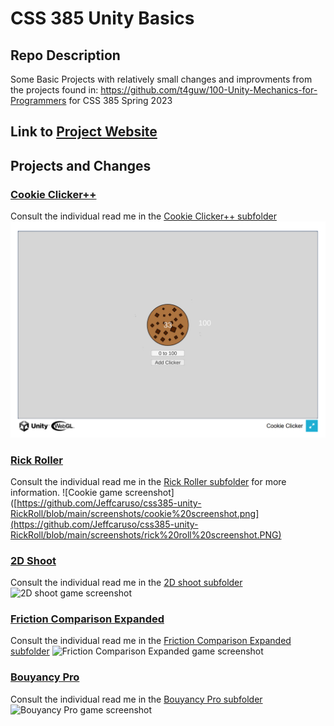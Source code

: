 # CSS 385 Unity Basics
## Repo Description
Some Basic Projects with relatively small changes and improvments from the projects found in: https://github.com/t4guw/100-Unity-Mechanics-for-Programmers for CSS 385 Spring 2023

## Link to [Project Website](https://jeffcaruso.github.io/css385-unityBasics/)

## Projects and Changes
### [Cookie Clicker++](https://jeffcaruso.github.io/css385-unity-cookieclicker/)
Consult the individual read me in the [Cookie Clicker++ subfolder](https://github.com/Jeffcaruso/css385-unityBasics/tree/main/Cookie%20Clicker%2B%2B)
![Cookie game screenshot](https://github.com/Jeffcaruso/css385-unity-RickRoll/blob/main/screenshots/cookie%20screenshot.png)

### [Rick Roller](https://jeffcaruso.github.io/css385-unity-RickRoll/)
Consult the individual read me in the [Rick Roller subfolder](https://github.com/Jeffcaruso/css385-unityBasics/tree/main/Rick%20Roller) for more information.
![Cookie game screenshot]([https://github.com/Jeffcaruso/css385-unity-RickRoll/blob/main/screenshots/cookie%20screenshot.png](https://github.com/Jeffcaruso/css385-unity-RickRoll/blob/main/screenshots/rick%20roll%20screenshot.PNG)

### [2D Shoot](https://jeffcaruso.github.io/css385-unity-2dshootgame/)
Consult the individual read me in the [2D shoot subfolder](https://github.com/Jeffcaruso/css385-unityBasics/tree/main/2d%20shoot)
![2D shoot game screenshot]([https://github.com/Jeffcaruso/css385-unity-RickRoll/blob/main/screenshots/cookie%20screenshot.png](https://github.com/Jeffcaruso/css385-unity-RickRoll/blob/main/screenshots/2d%20shoot%20screenshot.png))

### [Friction Comparison Expanded](https://jeffcaruso.github.io/css385-unity-FrictionComparisonExpanded/)
Consult the individual read me in the [Friction Comparison Expanded subfolder](https://github.com/Jeffcaruso/css385-unityBasics/tree/main/Friction%20Comparison%20Expanded)
![Friction Comparison Expanded game screenshot]([https://github.com/Jeffcaruso/css385-unity-RickRoll/blob/main/screenshots/cookie%20screenshot.png](https://github.com/Jeffcaruso/css385-unity-RickRoll/blob/main/screenshots/friction%20screenshot.PNG))

### [Bouyancy Pro](https://jeffcaruso.github.io/css385-unity-bouyancyPro/)
Consult the individual read me in the [Bouyancy Pro subfolder](https://github.com/Jeffcaruso/css385-unityBasics/tree/main/Bouyancy%20Pro)
![Bouyancy Pro game screenshot]([https://github.com/Jeffcaruso/css385-unity-RickRoll/blob/main/screenshots/cookie%20screenshot.png](https://github.com/Jeffcaruso/css385-unity-RickRoll/blob/main/screenshots/bouyancy%20pro%20screenshot.PNG))
